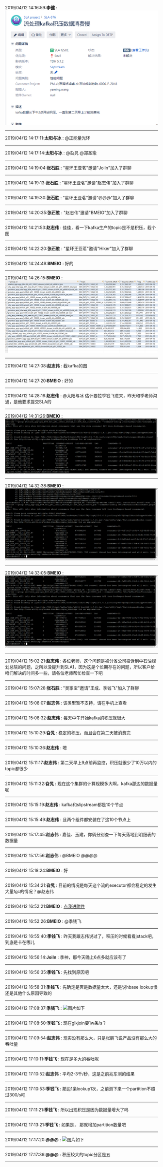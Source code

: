 2019/04/12 14:16:59:**李健** : ![图片如下](ATTACHMENT/1555049809.4110444.png)
*******************************************************************************
2019/04/12 14:17:11:**太阳与冰** : @正能量光环 
*************************************************************************************
2019/04/12 14:17:14:**太阳与冰** : @旮旯 @郑圣瑜 
*************************************************************************************
2019/04/12 14:19:04:**张石胜** : "星环王亚茗"邀请"Joiln"加入了群聊
*************************************************************************************
2019/04/12 14:19:13:**张石胜** : "星环王亚茗"邀请"赵志伟"加入了群聊
*************************************************************************************
2019/04/12 14:19:30:**张石胜** : "星环王亚茗"邀请"@@@"加入了群聊
*************************************************************************************
2019/04/12 14:20:35:**张石胜** : "赵志伟"邀请"BMEIO"加入了群聊
*************************************************************************************
2019/04/12 14:21:53:**赵志伟** : 佳佳，看一下kafka生产的topic是不是积压，截个图
*************************************************************************************
2019/04/12 14:22:20:**张石胜** : "星环王亚茗"邀请"Hiker"加入了群聊
*************************************************************************************
2019/04/12 14:24:49:**BMEIO** : 好的
*************************************************************************************
2019/04/12 14:26:15:**BMEIO** : ![图片如下](ATTACHMENT/1555050361.987516.png)
*******************************************************************************
2019/04/12 14:27:08:**赵志伟** : 截kafka的图
*************************************************************************************
2019/04/12 14:27:20:**BMEIO** : 好的
*************************************************************************************
2019/04/12 14:28:16:**赵志伟** : @太阳与冰 估计要拉季钱飞进来，昨天和季老师沟通，是他要求提交SLA的
*************************************************************************************
2019/04/12 14:31:26:**BMEIO** : ![图片如下](ATTACHMENT/1555050672.1516697.png)
*******************************************************************************
2019/04/12 14:32:38:**BMEIO** : ![图片如下](ATTACHMENT/1555050745.0771616.png)
*******************************************************************************
2019/04/12 14:33:05:**BMEIO** : ![图片如下](ATTACHMENT/1555050771.7958822.png)
*******************************************************************************
2019/04/12 15:02:21:**赵志伟** : 各位老师，这个问题是被分省公司投诉到中石油规划总院的问题，之所以没提升到SLA1，因为这是个长期存在的问题，所以客户给咱们解决的时间多一些，请各位老师帮忙检查一下吧
*************************************************************************************
2019/04/12 15:07:28:**张石胜** : "吴家宝"邀请"王成、季钱飞"加入了群聊
*************************************************************************************
2019/04/12 15:08:07:**赵志伟** : 该类型暂不支持，请在手机上查看
*************************************************************************************
2019/04/12 15:08:32:**赵志伟** : 每天中午开始kafka的积压就很大
*************************************************************************************
2019/04/12 15:10:29:**旮旯** : 稳定的积压，而且会在第二天被消费完
*************************************************************************************
2019/04/12 15:10:36:**赵志伟** : 嗯
*************************************************************************************
2019/04/12 15:11:17:**赵志伟** : 第二天早上9点前再监控，积压就很少了10万以内的topic都很少
*************************************************************************************
2019/04/12 15:11:32:**旮旯** : 现在这个集群的计算规模多大啊，kafka那边的数据量呢
*************************************************************************************
2019/04/12 15:15:19:**赵志伟** : kafka和slipstream都是10个节点
*************************************************************************************
2019/04/12 15:15:49:**赵志伟** : 且两个组件都安装在了这10个节点上
*************************************************************************************
2019/04/12 15:17:45:**赵志伟** : 嘉佳、玉建，你俩分别查一下每天落地到明细表的数据量
*************************************************************************************
2019/04/12 15:17:56:**赵志伟** : @BMEIO @@@@ 
*************************************************************************************
2019/04/12 15:18:24:**BMEIO** : 好
*************************************************************************************
2019/04/12 15:34:21:**旮旯** : 目前的情况是每天这个流的executor都会稳定的发生大量fgc的情况？@赵志伟 
*************************************************************************************
2019/04/12 16:52:21:**BMEIO** : [点我进附件](https://github.com/CorkiZhang/itchat-message/tree/master/sla2-876中石油流kafka积压数据/ATTACHMENT/4月11日明细表数据统计.xls)
*******************************************************************************
2019/04/12 16:52:26:**BMEIO** : @季钱飞 
*************************************************************************************
2019/04/12 16:55:40:**季钱飞** : 昨天我跟志伟说过了，积压的时候看看jstack吧，到底是卡在哪儿
*************************************************************************************
2019/04/12 16:56:14:**Joiln** : 季神，那今天晚上6点多就应该有了
*************************************************************************************
2019/04/12 16:56:35:**季钱飞** : 先找到原因吧
*************************************************************************************
2019/04/12 16:58:31:**季钱飞** : 先确定是否是数据量太大，还是说hbase lookup慢 还是其他什么原因导致的
*************************************************************************************
2019/04/12 17:08:37:**季钱飞** : ![图片如下](https://github.com/CorkiZhang/itchat-message/blob/master/sla2-876中石油流kafka积压数据/ATTACHMENT/1555060117.7971272.png)
*******************************************************************************
2019/04/12 17:08:50:**季钱飞** : 现在glkjoin要1w条/s？
*************************************************************************************
2019/04/12 17:09:54:**赵志伟** : 现实没有那么大，只是张鹏飞说产品没有那么大的吞吐量
*************************************************************************************
2019/04/12 17:10:11:**季钱飞** : 现在是多大的吞吐呢
*************************************************************************************
2019/04/12 17:10:52:**赵志伟** : 平均2-3千/秒，这是之前兆东测的结果
*************************************************************************************
2019/04/12 17:10:53:**季钱飞** : 那边1条lookup1次，之前测下来一个partition不超过300/s吧
*************************************************************************************
2019/04/12 17:11:21:**季钱飞** : 所以出现积压是因为数据量增大了吗
*************************************************************************************
2019/04/12 17:13:21:**季钱飞** : 如果是， 那就增加partition数量吧
*************************************************************************************
2019/04/12 17:17:20:**@@@** : ![图片如下](https://github.com/CorkiZhang/itchat-message/blob/master/sla2-876中石油流kafka积压数据/ATTACHMENT/1555060626.5376546.png)
*******************************************************************************
2019/04/12 17:17:39:**@@@** : 积压较大的topic分区是五
*************************************************************************************
